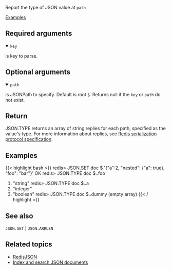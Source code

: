 Report the type of JSON value at `path`

[Examples](#examples)

## Required arguments

<details open><summary><code>key</code></summary> 

is key to parse.
</details>

## Optional arguments

<details open><summary><code>path</code></summary> 

is JSONPath to specify. Default is root `$`. Returns null if the `key` or `path` do not exist.

</details>

## Return

JSON.TYPE returns an array of string replies for each path, specified as the value's type.
For more information about replies, see [Redis serialization protocol specification](/docs/reference/protocol-spec).

## Examples

{{< highlight bash >}}
redis> JSON.SET doc $ '{"a":2, "nested": {"a": true}, "foo": "bar"}'
OK
redis> JSON.TYPE doc $..foo
1) "string"
redis> JSON.TYPE doc $..a
1) "integer"
2) "boolean"
redis> JSON.TYPE doc $..dummy
(empty array)
{{< / highlight >}}

## See also

`JSON.SET` | `JSON.ARRLEN` 

## Related topics

* [RedisJSON](/docs/stack/json)
* [Index and search JSON documents](/docs/stack/search/indexing_json)
